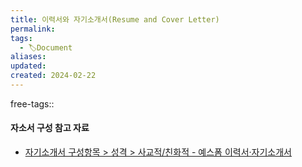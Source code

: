 ```yaml
---
title: 이력서와 자기소개서(Resume and Cover Letter)
permalink: 
tags:
  - 🏷️Document
aliases: 
updated: 
created: 2024-02-22
---
```

free-tags:: 


#### 자소서 구성 참고 자료
- [자기소개서 구성항목 > 성격 > 사교적/친화적 - 예스폼 이력서·자기소개서](https://resume.yesform.com/organization/organization_list.php?page=1&scale=10&sort=view&cate_code=A70B14C15D16)